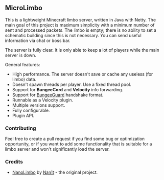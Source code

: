 ## MicroLimbo

This is a lightweight Minecraft limbo server, written in Java with Netty.
The main goal of this project is maximum simplicity with a minimum number of sent and processed packets.
The limbo is empty; there is no ability to set a schematic building since this is not necessary.
You can send useful information via chat or boss bar.

The server is fully clear. It is only able to keep a lot of players while the main server is down.

General features:

* High performance. The server doesn't save or cache any useless (for limbo) data.
* Doesn't spawn threads per player. Use a fixed thread pool.
* Support for **BungeeCord** and **Velocity** info forwarding.
* Support for [BungeeGuard](https://www.spigotmc.org/resources/79601/) handshake format.
* Runnable as a Velocity plugin.
* Multiple versions support.
* Fully configurable.
* Plugin API.

### Contributing

Feel free to create a pull request if you find some bug or optimization opportunity, or if you want
to add some functionality that is suitable for a limbo server and won't significantly load the server.

### Credits

* [NanoLimbo](https://github.com/Nan1t/NanoLimbo) by [Nan1t](https://github.com/Nan1t) - the original project.